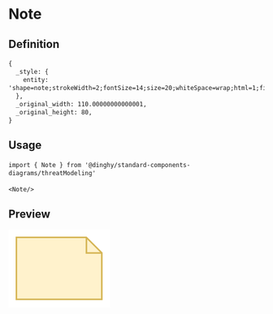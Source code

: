 # Note

## Definition

```
{
  _style: { 
    entity: 'shape=note;strokeWidth=2;fontSize=14;size=20;whiteSpace=wrap;html=1;fillColor=#fff2cc;strokeColor=#d6b656;fontColor=#666600;',
  },
  _original_width: 110.00000000000001,
  _original_height: 80,
}
```

## Usage

```
import { Note } from '@dinghy/standard-components-diagrams/threatModeling'

<Note/>
```

## Preview

<img src="./note.png" width="200"/>
